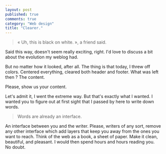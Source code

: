 ```yaml
---
layout: post
published: true
comments: true
category: "Web design"
title: "Clearer."
---
```

> « Uh, this is black on white. », a friend said.

Said this way, doesn't seem really exciting, right. I'd love to discuss a bit about the evolution my weblog had.

But no matter how it looked, after all. The thing is that today, I threw off colors. Centered everything, cleared both header and footer. What was left then ? The content.

Please, show us your content.

Let's admit it, I went the extreme way. But that's exactly what I wanted. I wanted you to figure out at first sight that I passed by here to write down words.

> Words are already an interface.

An interface between you and the writer. Please, writers of any sort, remove any other interface which add layers that keep you away from the ones you want to reach. Think of the web as a book, a sheet of paper. Make it clean, beautiful, and pleasant. I would then spend hours and hours reading you. No doubt.
